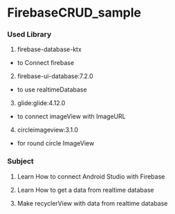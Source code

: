 # FirebaseCRUD_sample

### Used Library
1. firebase-database-ktx
- to Connect firebase    

2. firebase-ui-database:7.2.0
- to use realtimeDatabase    

3. glide:glide:4.12.0
- to connect imageView with ImageURL   

4. circleimageview:3.1.0
- for round circle ImageView   

### Subject
1. Learn How to connect Android Studio with Firebase

2. Learn How to get a data from realtime database

3. Make recyclerView with data from realtime database
